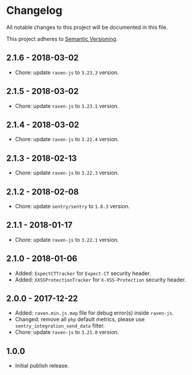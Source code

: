 # Changelog

All notable changes to this project will be documented in this file.

This project adheres to [Semantic Versioning](http://semver.org/spec/v2.0.0.html).

## 2.1.6 - 2018-03-02

* Chore: update `raven-js` to `3.23.3` version.

## 2.1.5 - 2018-03-02

* Chore: update `raven-js` to `3.23.1` version.

## 2.1.4 - 2018-03-02

* Chore: update `raven-js` to `3.22.4` version.

## 2.1.3 - 2018-02-13

* Chore: update `raven-js` to `3.22.3` version.

## 2.1.2 - 2018-02-08

* Chore: update `sentry/sentry` to `1.8.3` version.

## 2.1.1 - 2018-01-17

* Chore: update `raven-js` to `3.22.1` version.

## 2.1.0 - 2018-01-06

* Added: `ExpectCTTracker` for `Expect-CT` security header.
* Added: `XXSSProtectionTracker` for `X-XSS-Protection` security header.

## 2.0.0 - 2017-12-22

* Added: `raven.min.js.map` file for debug error(s) inside `raven-js`.
* Changed: remove all `php` default metrics, please use `sentry_integration_send_data` filter.
* Chore: update `raven-js` to `3.21.0` version.

## 1.0.0

* Initial publish release.
